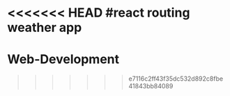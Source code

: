 <<<<<<< HEAD
#react routing weather app
=======
# Web-Development
>>>>>>> e7116c2ff43f35dc532d892c8fbe41843bb84089
